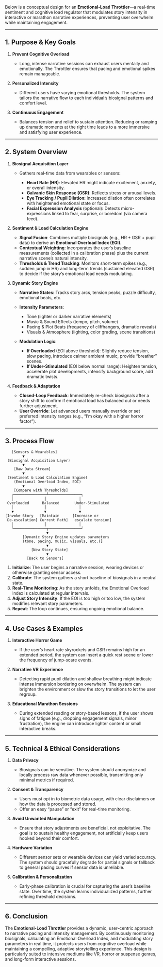 Below is a conceptual design for an **Emotional-Load Throttler**—a real-time sentiment and cognitive load regulator that modulates story intensity in interactive or marathon narrative experiences, preventing user overwhelm while maintaining engagement.

---

## 1. Purpose & Key Goals

1. **Prevent Cognitive Overload**

   * Long, intense narrative sessions can exhaust users mentally and emotionally. The Throttler ensures that pacing and emotional spikes remain manageable.

2. **Personalized Intensity**

   * Different users have varying emotional thresholds. The system tailors the narrative flow to each individual’s biosignal patterns and comfort level.

3. **Continuous Engagement**

   * Balances tension and relief to sustain attention. Reducing or ramping up dramatic moments at the right time leads to a more immersive and satisfying user experience.

---

## 2. System Overview

1. **Biosignal Acquisition Layer**

   * Gathers real-time data from wearables or sensors:

     * **Heart Rate (HR)**: Elevated HR might indicate excitement, anxiety, or overall intensity.
     * **Galvanic Skin Response (GSR)**: Reflects stress or arousal levels.
     * **Eye Tracking / Pupil Dilation**: Increased dilation often correlates with heightened emotional state or focus.
     * **Facial Expression Analysis** (optional): Detects micro-expressions linked to fear, surprise, or boredom (via camera feed).

2. **Sentiment & Load Calculation Engine**

   * **Signal Fusion**: Combines multiple biosignals (e.g., HR + GSR + pupil data) to derive an **Emotional Overload Index (EOI)**.
   * **Contextual Weighting**: Incorporates the user’s baseline measurements (collected in a calibration phase) plus the current narrative scene’s natural intensity.
   * **Thresholds & Trend Tracking**: Monitors short-term spikes (e.g., sudden jump in HR) and long-term trends (sustained elevated GSR) to decide if the story’s emotional load needs modulating.

3. **Dynamic Story Engine**

   * **Narrative States**: Tracks story arcs, tension peaks, puzzle difficulty, emotional beats, etc.
   * **Intensity Parameters**:

     * Tone (lighter or darker narrative elements)
     * Music & Sound Effects (tempo, pitch, volume)
     * Pacing & Plot Beats (frequency of cliffhangers, dramatic reveals)
     * Visuals & Atmosphere (lighting, color grading, scene transitions)
   * **Modulation Logic**:

     * **If Overloaded** (EOI above threshold): Slightly reduce tension, slow pacing, introduce calmer ambient music, provide “breather” scenes.
     * **If Under-Stimulated** (EOI below normal range): Heighten tension, accelerate plot developments, intensify background score, add dramatic twists.

4. **Feedback & Adaptation**

   * **Closed-Loop Feedback**: Immediately re-check biosignals after a story shift to confirm if emotional load has balanced out or needs further adjustment.
   * **User Override**: Let advanced users manually override or set preferred intensity ranges (e.g., “I’m okay with a higher horror factor”).

---

## 3. Process Flow

```
   [Sensors & Wearables] 
        ▼
 (Biosignal Acquisition Layer) 
        ▼
    [Raw Data Stream]
        ▼
 (Sentiment & Load Calculation Engine) 
    (Emotional Overload Index, EOI)
        ▼
    [Compare with Thresholds] 
   ┌───────────────┴───────────────┐
   │              │               │
 Overloaded      Balanced       Under-Stimulated
   │              │               │
   ▼              ▼               ▼
[Invoke Story   [Maintain      [Increase or
 De-escalation] Current Path]   escalate tension]
   │              │               │
   └───────────────┬───────────────┘
                   ▼
        [Dynamic Story Engine updates parameters 
        (tone, pacing, music, visuals, etc.)]
                   ▼
            [New Story State]
                   ▼
          [Back to Sensors]
```

1. **Initialize**: The user begins a narrative session, wearing devices or otherwise granting sensor access.
2. **Calibrate**: The system gathers a short baseline of biosignals in a neutral state.
3. **Real-Time Monitoring**: As the story unfolds, the Emotional Overload Index is calculated at regular intervals.
4. **Adjust Story Intensity**: If the EOI is too high or too low, the system modifies relevant story parameters.
5. **Repeat**: The loop continues, ensuring ongoing emotional balance.

---

## 4. Use Cases & Examples

1. **Interactive Horror Game**

   * If the user’s heart rate skyrockets and GSR remains high for an extended period, the system can insert a quick rest scene or lower the frequency of jump-scare events.

2. **Narrative VR Experience**

   * Detecting rapid pupil dilation and shallow breathing might indicate intense immersion bordering on overwhelm. The system can brighten the environment or slow the story transitions to let the user regroup.

3. **Educational Marathon Sessions**

   * During extended reading or story-based lessons, if the user shows signs of fatigue (e.g., dropping engagement signals, minor frustration), the engine can introduce lighter content or small interactive breaks.

---

## 5. Technical & Ethical Considerations

1. **Data Privacy**

   * Biosignals can be sensitive. The system should anonymize and locally process raw data whenever possible, transmitting only minimal metrics if required.

2. **Consent & Transparency**

   * Users must opt in to biometric data usage, with clear disclaimers on how the data is processed and stored.
   * Offer an easy “pause” or “exit” for real-time monitoring.

3. **Avoid Unwanted Manipulation**

   * Ensure that story adjustments are beneficial, not exploitative. The goal is to sustain healthy engagement, not artificially keep users hooked beyond their comfort.

4. **Hardware Variation**

   * Different sensor sets or wearable devices can yield varied accuracy. The system should gracefully degrade for partial signals or fallback to general pacing curves if sensor data is unreliable.

5. **Calibration & Personalization**

   * Early-phase calibration is crucial for capturing the user’s baseline state. Over time, the system learns individualized patterns, further refining threshold decisions.

---

## 6. Conclusion

The **Emotional-Load Throttler** provides a dynamic, user-centric approach to narrative pacing and intensity management. By continuously monitoring biosignals, calculating an Emotional Overload Index, and modulating story parameters in real time, it protects users from cognitive overload while maintaining a compelling, adaptive storytelling experience. This design is particularly suited to intensive mediums like VR, horror or suspense genres, and long-form interactive sessions.